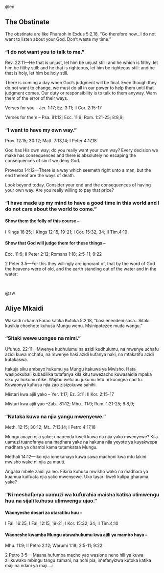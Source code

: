 @en


<h2>The Obstinate </h2>
<p>The obstinate are like Pharaoh in Exdus 5:2,18, &#8220;Go therefore now&#8230;I do not want to listen about your God. Don&#8217;t waste my time.&#8221;</p>

<h3>&#8220;I do not want you to talk to me.&#8221;</h3>
<p>Rev. 22:11&#8212;He that is unjust, let him be unjust still: and he which is filthy, let him be filthy still: and he that is righteous, let him be righteous still: and he that is holy, let him be holy still.</p>
<p>There is coming a day when God&#8217;s judgment will be final. Even though they do not want to change, we must do all in our power to help them until that judgment comes. Our duty or responsibility is to talk to them anyway. Warn them of the error of their ways.</p>
<p>Verses for you &#8211; Jer. 1:17; Ez. 3:11; II Cor. 2:15-17</p>
<p>Verses for them &#8211; Psa. 81:12; Ecc. 11:9; Rom. 1:21-25; 8:8,9; </p>

<h3>&#8220;I want to have my own way.&#8221;</h3>
<p>Prov. 12:15; 30:12; Matt. 7:13,14; I Peter 4:17,18</p>
<p>God has His own way; do you really want your own way? Every decision we make has consequences and there is absolutely no escaping the consequences of sin if we deny God.</p>
<p>Proverbs 14:12&#8212;There is a way which seemeth right unto a man, but the end thereof are the ways of death.</p>
<p>Look beyond today. Consider your end and the consequences of having your own way. Are you really willing to pay that price?</p>

<h3>&#8220;I have made up my mind to have a good time in this world and I do not care about the world to come.&#8221;</h3>

<h4>Show them the folly of this course &#8211;</h4>
<p>I Kings 16:25; I Kings 12:15, 19-21; I Cor. 15:32, 34; II Tim.4:10</p>

<h4>Show that God will judge them for these things &#8211;</h4>
<p>Ecc. 11:9; II Peter 2:12; Romans 1:18; 2:5-11; 9:22</p>
<p>2 Peter 3:5&#8212;For this they willingly are ignorant of, that by the word of God the heavens were of old, and the earth standing out of the water and in the water:</p>
<p><br clear=all style='page-break-before:always'></p>


@sw


<h2>Aliye Mkaidi </h2>
<p>Wakaidi ni kama Farao katika Kutoka 5:2,18, &#8220;basi enendeni sasa&#8230;Sitaki kusikia chochote kuhusu Mungu wenu. Msinipotezee muda wangu.&#8221;</p>

<h3>&#8220;Sitaki wewe uongee na mimi.&#8221;</h3>
<p>Ufunuo. 22:11&#8212;Mwenye kudhulumu na azidi kudhulumu, na mwenye uchafu azidi kuwa mchafu, na mwenye haki azidi kufanya haki, na mtakatifu azidi kutakaswa.</p>
<p>Itakuja siku ambayo hukumu ya Mungu itakuwa ya Mwisho. Hata wasipokubali kubadilika tutafanya kila kitu tuwezacho kuwasaidia mpaka siku ya hukumu ifike. Wajibu wetu au jukumu letu ni kuongea nao tu. Kuwaonya kuhusu njia zao zisizokuwa sahihi.</p>
<p>Mistari kwa ajili yako &#8211; Yer. 1:17; Ez. 3:11; II Kor. 2:15-17</p>
<p>Mistari kwa ajili yao &#8211;Zab.. 81:12; Mhu.. 11:9; Rum. 1:21-25; 8:8,9; </p>

<h3>&#8220;Nataka kuwa na njia yangu mwenyewe.&#8221;</h3>
<p>Meth. 12:15; 30:12; Mt.. 7:13,14; I Petro 4:17,18</p>
<p>Mungu anayo njia yake; unapenda kweli kuwa na njia yako mwenyewe? Kila uamuzi tuanofanya una madhara yake na hakuna njia yeyote ya kuyakwepa madhara ya dhambi kama tutamkataa Mungu. </p>
<p>Methali 14:12&#8212;Iko njia ionekanayo kuwa sawa machoni kwa mtu lakini mwisho wake ni njia za mauti.</p>
<p>Angalia mbele zaidi ya leo. Fikiria kuhusu mwisho wako na madhara ya kuamua kuifuata njia yako mwenyewe. Uko tayari kweli kulipa gharama yake?</p>

<h3>&#8220;Ni meshafanya uamuzi wa kufurahia maisha katika ulimwengu huu na sijali kuhusu ulimwengu ujao.&#8221;</h3>

<h4>Waonyeshe dosari za utaratibu huu &#8211;</h4>
<p>I Fal. 16:25; I Fal. 12:15, 19-21; I Kor. 15:32, 34; II Tim.4:10</p>

<h4>Waoneshe kwamba Mungu atawahukumu kwa ajili ya mambo haya &#8211;</h4>
<p>Mhu. 11:9; II Petro 2:12; Warumi 1:18; 2:5-11; 9:22</p>
<p>2 Petro 3:5&#8212; Maana hufumba macho yao wasione neno hili ya kuwa zilikuwako mbingu tangu zamani, na nchi pia, imefanyizwa kutoka katika maji na ndani ya maji&#8230;.:</p>
<p><br clear=all style='page-break-before:always'></p>